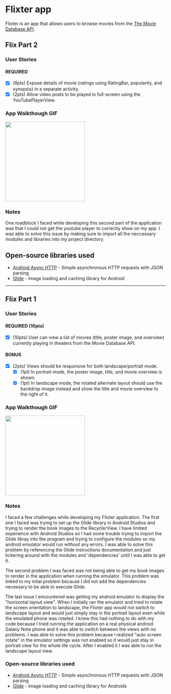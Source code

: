 # Flixter app 
Flixter is an app that allows users to browse movies from the [The Movie Database API](http://docs.themoviedb.apiary.io/#).

## Flix Part 2

### User Stories

#### REQUIRED

- [x] (8pts) Expose details of movie (ratings using RatingBar, popularity, and synopsis) in a separate activity.
- [x] (2pts) Allow video posts to be played in full-screen using the YouTubePlayerView.

### App Walkthough GIF

<img src="https://i.imgur.com/BmYq5bP.gif" width=250><br>

### Notes

One roadblock I faced while developing this second part of the application was that I could not get the youtube player to correctly show on my app. I was able to solve this issue by making sure to import all the neccessary modules and libraries into my project directory.

## Open-source libraries used
- [Android Async HTTP](https://github.com/codepath/CPAsyncHttpClient) - Simple asynchronous HTTP requests with JSON parsing
- [Glide](https://github.com/bumptech/glide) - Image loading and caching library for Android

---

## Flix Part 1

### User Stories

#### REQUIRED (10pts)
- [x] (10pts) User can view a list of movies (title, poster image, and overview) currently playing in theaters from the Movie Database API.

#### BONUS
- [x] (2pts) Views should be responsive for both landscape/portrait mode.
   - [x] (1pt) In portrait mode, the poster image, title, and movie overview is shown.
   - [x] (1pt) In landscape mode, the rotated alternate layout should use the backdrop image instead and show the title and movie overview to the right of it.

### App Walkthough GIF
<img src="https://i.imgur.com/ygMWK2M.gif" width=250><br>

### Notes
I faced a few challenges while developing my Flixter application. The first one I faced was trying to set up the Glide library in Android Studios and trying to render the book images to the RecyclerView. I have limited experience with Android Studios so I had some trouble trying to import the Glide libray into the program and trying to configure the modules so my android emulator would run without any errors. I was able to solve this problem by referencing the Glide instructions documentation and just tickering around with the modules and 'dependencies' until I was able to get it.

The second problem I was faced was not being able to get my book images to render in the application when running the emulator. This problem was linked to my intial problem because I did not add the dependencies necessary to be able to execute Glide. 

The last issue I encountered was getting my android emulator to display the "horizontal layout view". When I initially ran the emulator and tried to rotate the screen orientation to landscape, the Flixter app would not switch to landscape layout and would just simply stay in the portrait layout even while the emulated phone was rotated. I knew this had nothing to do with my code because I tried running the application on a real physical android Galaxy Note phone and it was able to switch between the views with no problems. I was able to solve this problem because I realized "auto screen rotate" in the emulator settings was not enabled so it would just stay in portrait view for the whole life cycle. After I enabled it I was able to run the landscape layout view. 

### Open-source libraries used

- [Android Async HTTP](https://github.com/codepath/CPAsyncHttpClient) - Simple asynchronous HTTP requests with JSON parsing
- [Glide](https://github.com/bumptech/glide) - Image loading and caching library for Androids
